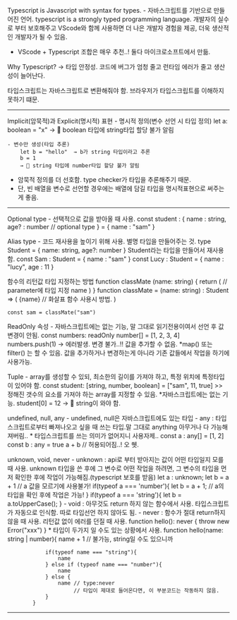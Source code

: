 Typescript is Javascript with syntax for types. - 자바스크립트를 기반으로 만들어진 언어.
typescript is a strongly typed programming language.
개발자의 실수로 부터 보호해주고 VScode와 함께 사용하면 더 나은 개발자 경험을 제공, 더욱 생산적인 개발자가 될 수 있음.

-   VScode + Typescript 조합은 매우 추천..! 둘다 마이크로소프트에서 만듦.

Why Typescript?
-> 타입 안정성. 코드에 버그가 엄청 줄고 런타임 에러가 줄고 생산성이 늘어난다.

타입스크립트는 자바스크립트로 변환해줘야 함. 브라우저가 타입스크립트를 이해하지 못하기 떄문.

---

Implicit(암묵적)과 Explicit(명시적) 표현 - 명시적 정의(변수 선언 시 타입 정의)
let a: boolean = "x"
→ 🚫 boolean 타입에 string타입 할당 불가 알림

    - 변수만 생성(타입 추론)
        let b = "hello"  → b가 string 타입이라고 추론
        b = 1
        → 🚫 string 타입에 number타입 할당 불가 알림

-   암묵적 정의를 더 선호함. type checker가 타입을 추론해주기 때문.
-   단, 빈 배열을 변수로 선언할 경우에는 배열에 담길 타입을 명시적표현으로 써주는게 좋음.

---

Optional type - 선택적으로 값을 받아올 때 사용.
const student : {
name : string,
age? : number // optional type
} = {
name : "sam"
}

Alias type - 코드 재사용을 높이기 위해 사용. 별명 타입을 만들어주는 것.
type Student = { name: string, age?: number }
Student라는 타입을 만들어서 재사용함.
const Sam : Student = {
name : "sam"
}
const Lucy : Student = {
name : "lucy",
age : 11
}

함수의 리턴값 타입 지정하는 방법
function classMate (name: string) {
return ( // parameter에 타입 지정
name
)
}
function classMate = (name: string) : Student => (
{name} // 화살표 함수 사용시 방법.
)

    const sam = classMate("sam")

ReadOnly 속성 - 자바스크립트에는 없는 기능, 말 그대로 읽기전용이여서 선언 후 값 변경이 안됨.
const numbers: readOnly number[] = [1, 2, 3, 4]
numbers.push(1) -> 에러발생. 변경 불가..!! 값을 추가할 수 없음.
\*map() 또는 filter() 는 할 수 있음. 값을 추가하거나 변경하는게 아니라 기존 값들에서 작업을 하기에 사용가능.

Tuple - array를 생성할 수 있되, 최소한의 길이를 가져야 하고, 특정 위치에 특정타입이 있어야 함.
const student: [string, number, boolean] = ["sam", 11, true] >> 정해진 갯수의 요소를 가져야 하는 array를 지정할 수 있음. \*자바스크립트에는 없는 기능.
student[0] = 12 → 🚫 string이 와야 함.

undefined, null, any - undefined, null은 자바스크립트에도 있는 타입 - any : 타입스크립트로부터 빠져나오고 싶을 때 쓰는 타입.말 그대로 anything 아무거나 다 가능해져버림.. \* 타입스크립트를 쓰는 의미가 없어지니 사용자제..
const a : any[] = [1, 2]
const b : any = true
a + b // 허용되어짐..! 오 쒯.

unknown, void, never - unknown : api로 부터 받아지는 값이 어떤 타입일지 모를 때 사용. unknown 타입을 쓴 후에 그 변수로 어떤 작업을 하려면, 그 변수의 타입을 먼저 확인한 후에 작업이 가능해짐.(typescript 보호를 받음)
let a : unknown;
let b = a + 1 // a 값을 모르기에 사용불가!
if(typeof a === 'number'){
let b = a + 1; // a의 타입을 확인 후에 작업은 가능!
}
if(typeof a === 'string'){
let b = a.toUpperCase();
} - void : 아무것도 return 하지 않는 함수에서 사용. 타입스크립트가 자동으로 인식함. 따로 타입선언 하지 않아도 됨. - never : 함수가 절대 return하지 않을 때 사용. 리턴값 없이 에러를 던질 때 사용.
function hello(): never {
throw new Error("xxx")
} \* 타입이 두가지 일 수도 있는 상황에서 사용.
function hello(name: string | number){
name + 1 // 불가능, string일 수도 있으니까

                if(typeof name === "string"){
                    name
                } else if (typeof name === "number"){
                    name
                } else {
                    name // type:never
                         // 타입이 제대로 들어온다면, 이 부분코드는 작동하지 않음.
                }
            }

---

